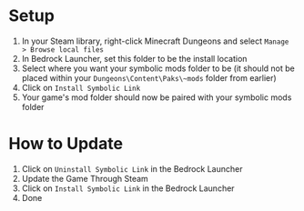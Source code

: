 ﻿# Setup
1. In your Steam library, right-click Minecraft Dungeons and select `Manage > Browse local files`
2. In Bedrock Launcher, set this folder to be the install location
3. Select where you want your symbolic mods folder to be (it should not be placed within your `Dungeons\Content\Paks\~mods` folder from earlier)
4. Click on `Install Symbolic Link`
5. Your game's mod folder should now be paired with your symbolic mods folder

# How to Update
1. Click on `Uninstall Symbolic Link` in the Bedrock Launcher
2. Update the Game Through Steam
3. Click on `Install Symbolic Link` in the Bedrock Launcher
4. Done